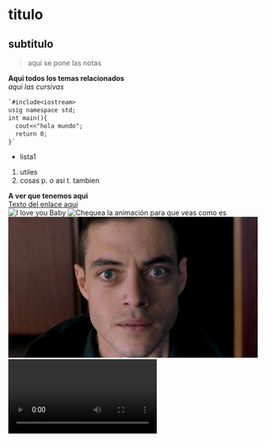 # titulo  
## subtitulo 
>aqui se pone las notas

**Aqui todos los temas relacionados**  
*aqui las cursivas*

```[c++]
`#include<iostream>
usig namespace std;
int main(){
  cout<<"hola mundo";
  return 0;
}`
```
* lista1
1. utiles
2. cosas
p. o asi
t. tambien

**A ver que tenemos aqui**  
[Texto del enlace aquí](www.pagina.com "Título del enlace")  
![I love you Baby](http://ambicia.com/img/broi-4/queen-marry-640-06.jpg "My love")
![Chequea la animación para que veas como es](https://gph.is/g/E1nWvgd)
![Mr Robot](./Imagenes/Elliot.jpg "Dale click para ser hackeado")
![Sample Video](./video/chupetin.mp4)
